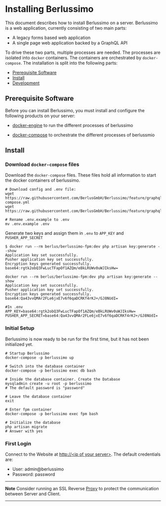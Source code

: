 # Installing Berlussimo

This document describes how to install Berlussimo on a server. Berlussimo is a web application, currently consisting of 
two main parts: 

* A legacy forms based web application
* A single page web application backed by a GraphQL API

To drive these two parts, multiple processes are needed. The processes are isolated into `docker` containers. The 
containers are orchestrated by `docker-compose`. The installation is split into the following parts:

* [Prerequisite Software](#prerequisite-software)
* [Install](#install)
* [Development](#development)

## Prerequisite Software

Before you can install Berlussimo, you must install and configure the
following products on your server:

* [docker-engine](https://docs.docker.com/install/overview/) to run the different processes of berlussimo

* [docker-compose](https://docs.docker.com/compose/) to orchestrate the different processes of berlussmio

## Install

### Download `docker-compose` files

Download the `docker-compose` files. These files hold all information to start the docker containers of berlussimo.

```shell
# Download config and .env file:
wget https://raw.githubusercontent.com/BerlusGmbH/Berlussimo/feature/graphql/docker/docker-compose.yml
wget https://raw.githubusercontent.com/BerlusGmbH/Berlussimo/feature/graphql/docker/.env.example

# Rename .env.example to .env
mv .env.example .env
```

Generate two keys and assign them in `.env` to `APP_KEY` and `PUSHER_APP_SECRET`

```
$ docker run --rm berlus/berlussimo-fpm:dev php artisan key:generate --show
Application key set successfully.
Pusher application key set successfully.
Encryption keys generated successfully.
base64:rgtk2obQ3FwLucTFapOf1AZQm/eBkLRUWv0uWJIksHw=

docker run --rm berlus/berlussimo-fpm:dev php artisan key:generate --show
Application key set successfully.
Pusher application key set successfully.
Encryption keys generated successfully.
base64:Qa43vvQMAr2FLe6jxE7v6f6qaDCRKf4rKJ+/GJ8NUdI=

#In .env
APP_KEY=base64:rgtk2obQ3FwLucTFapOf1AZQm/eBkLRUWv0uWJIksHw=
PUSHER_APP_SECRET=base64:Qa43vvQMAr2FLe6jxE7v6f6qaDCRKf4rKJ+/GJ8NUdI=
```



### Initial Setup

Berlussimo is now ready to be run for the first time, but it has not been initialized yet. 

```shell
# Startup Berlussimo
docker-compose -p berlussimo up

# Switch into the database container
docker-compose -p berlussimo exec db bash 

# Inside the database container. Create the Database
mysqladmin create -u root -p berlussimo
# The default password is "password"

# Leave the database container
exit

# Enter fpm container
docker-compose -p berlussimo exec fpm bash

# Initialize the database
php artisan migrate
# Answer with yes
```

### First Login

Connect to the Website at [http://\<ip of your server\>](). The default credentials are:

* User: admin@berlussimo
* Password: password

---
**Note**
Consider running an SSL Reverse [Proxy](https://en.wikipedia.org/wiki/Proxy_server) to protect the communication between Server and Client.  

---
